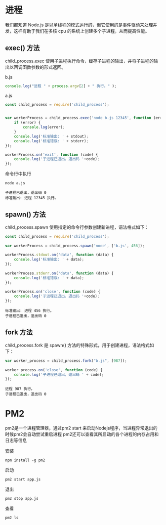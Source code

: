 # 进程

我们都知道 Node.js 是以单线程的模式运行的，但它使用的是事件驱动来处理并发，这样有助于我们在多核 cpu 的系统上创建多个子进程，从而提高性能。


## exec() 方法

child_process.exec 使用子进程执行命令，缓存子进程的输出，并将子进程的输出以回调函数参数的形式返回。

b.js

```javascript
console.log("进程 " + process.argv[2] + " 执行。" );
```

a.js

```javascript
const child_process = require('child_process');
 

var workerProcess = child_process.exec('node b.js 12345', function (error, stdout, stderr) {
    if (error) {
        console.log(error);
    }
    console.log('标准输出: ' + stdout);
    console.log('标准错误: ' + stderr);
});

workerProcess.on('exit', function (code) {
    console.log('子进程已退出，退出码 '+code);
});

```

命令行中执行

```
node a.js
```

```
子进程已退出，退出码 0
标准输出: 进程 12345 执行。
```

## spawn() 方法

child_process.spawn 使用指定的命令行参数创建新进程，语法格式如下：


```javascript
const child_process = require('child_process');
 
var workerProcess = child_process.spawn('node', ['b.js', 456]);
 
workerProcess.stdout.on('data', function (data) {
    console.log('标准输出: ' + data);
});
 
workerProcess.stderr.on('data', function (data) {
    console.log('标准错误: ' + data);
});
 
workerProcess.on('close', function (code) {
    console.log('子进程已退出，退出码 '+code);
});
```

```
标准输出: 进程 456 执行。
子进程已退出，退出码 0
```

## fork 方法

child_process.fork 是 spawn() 方法的特殊形式，用于创建进程，语法格式如下：

```javascript
var worker_process = child_process.fork("b.js", [987]);    
 
worker_process.on('close', function (code) {
	console.log('子进程已退出，退出码 ' + code);
});
```

```
进程 987 执行。
子进程已退出，退出码 0
```

# PM2

pm2是一个进程管理器，通过pm2 start 来启动Nodejs程序，当进程异常退出的时候pm2会自动尝试重启进程
pm2还可以查看其所启动的各个进程的内存占用和日志等信息

安装

```
npm install -g pm2
```

启动

```
pm2 start app.js
```

退出

```
pm2 stop app.js
```

查看

```
pm2 ls
```

